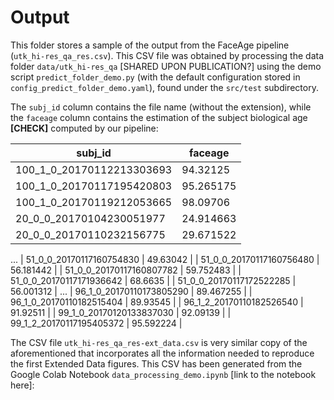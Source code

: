 # Output

This folder stores a sample of the output from the FaceAge pipeline (`utk_hi-res_qa_res.csv`). This CSV file was obtained by processing the data folder `data/utk_hi-res_qa` [SHARED UPON PUBLICATION?] using the demo script `predict_folder_demo.py` (with the default configuration stored in `config_predict_folder_demo.yaml`), found under the `src/test` subdirectory.

The `subj_id` column contains the file name (without the extension), while the `faceage` column contains the estimation of the subject biological age **[CHECK]** computed by our pipeline:

|          subj_id          |  faceage  |
|---------------------------|-----------|
| 100_1_0_20170112213303693 | 94.32125  |
| 100_1_0_20170117195420803 | 95.265175 |
| 100_1_0_20170119212053665 | 98.09706  |
| 20_0_0_20170104230051977  | 24.914663 |
| 20_0_0_20170110232156775  | 29.671522 |
...
| 51_0_0_20170117160754830  | 49.63042  |
| 51_0_0_20170117160756480  | 56.181442 |
| 51_0_0_20170117160807782  | 59.752483 |
| 51_0_0_20170117171936642  | 68.6635   |
| 51_0_0_20170117172522285  | 56.001312 |
...
| 96_1_0_20170110173805290  | 89.467255 |
| 96_1_0_20170110182515404  | 89.93545  |
| 96_1_2_20170110182526540  | 91.92511  |
| 99_1_0_20170120133837030  | 92.09139  |
| 99_1_2_20170117195405372  | 95.592224 |


The CSV file `utk_hi-res_qa_res-ext_data.csv` is very similar copy of the aforementioned that incorporates all the information needed to reproduce the first Extended Data figures. This CSV has been generated from the Google Colab Notebook `data_processing_demo.ipynb` [link to the notebook here]:

```


```



